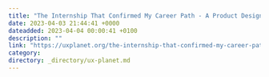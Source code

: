 ```yaml
---
title: "The Internship That Confirmed My Career Path - A Product Design Intern’s Story"
date: 2023-04-03 21:44:41 +0000
dateadded: 2023-04-04 00:00:41 +0100
description: ""
link: "https://uxplanet.org/the-internship-that-confirmed-my-career-path-a-product-design-interns-story-8c9fbff93dc0?source=rss----819cc2aaeee0---4"
category:
directory: _directory/ux-planet.md
---
```

